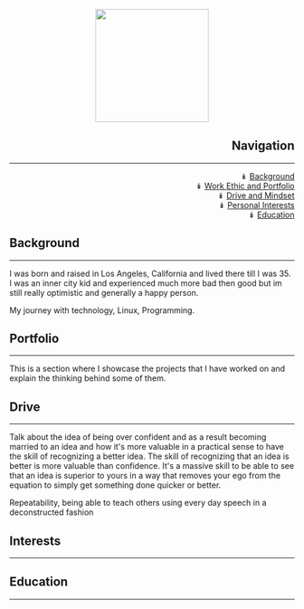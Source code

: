 

<p align="center">

<img src="https://i.imgur.com/X44BMVl.png" width="200" height="200">


</p>

<h2 align="right">Navigation</h2>

---------------------------------


<div align="right">&#8609; <a href="#background" title="Background">Background</a></div>

<div align="right">&#8609; <a href="#portfolio" title="Portfolio">Work Ethic and Portfolio</a></div>

<div align="right">&#8609; <a href="#drive" title="Drive">Drive and Mindset</a></div>

<div align="right">&#8609; <a href="#interests" title="Interests">Personal Interests</a></div>

<div align="right">&#8609; <a href="#education" title="Education">Education</a></div>




<a id="background"></a>

## Background

---------------------------------------------------------------------

I was born and raised in Los Angeles, California and lived there till I was 35.
I was an inner city kid and experienced much more bad then good but im still really optimistic and generally a happy person.


My journey with technology, Linux, Programming.


<a id="portfolio"></a>

## Portfolio

---------------------------------------------------------------------

This is a section where I showcase the projects that I have worked on and explain the thinking behind some of them.








<a id="drive"></a>

## Drive

-----------------------

Talk about the idea of being over confident and as a result becoming married to an idea and how it's more valuable in a practical sense to have the skill of recognizing a better idea. The skill of recognizing that an idea is better is more valuable than confidence. It's a massive skill to be able to see that an idea is superior to yours in a way that removes your ego from the equation to simply get something done quicker or better.

Repeatability, being able to teach others using every day speech in a deconstructed fashion


<a id="interests"></a>

## Interests

--------------------------


<a id="education"></a>

## Education

--------------------------------
